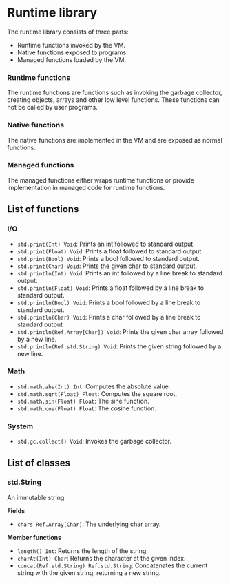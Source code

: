 Runtime library
==============

The runtime library consists of three parts:

* Runtime functions invoked by the VM.
* Native functions exposed to programs.
* Managed functions loaded by the VM.

### Runtime functions
The runtime functions are functions such as invoking the garbage collector, creating objects, arrays and other low level functions. These functions can not be called by user programs.

### Native functions
The native functions are implemented in the VM and are exposed as normal functions.

### Managed functions
The managed functions either wraps runtime functions or provide implementation in managed code for runtime functions.

## List of functions

### I/O
* `std.print(Int) Void`: Prints an int followed to standard output.
* `std.print(Float) Void`: Prints a float followed to standard output.
* `std.print(Bool) Void`: Prints a bool followed to standard output.
* `std.print(Char) Void`: Prints the given char to standard output.
* `std.println(Int) Void`: Prints an int followed by a line break to standard output.
* `std.println(Float) Void`: Prints a float followed by a line break to standard output.
* `std.println(Bool) Void`: Prints a bool followed by a line break to standard output.
* `std.println(Char) Void`: Prints a char followed by a line break to standard output
* `std.println(Ref.Array[Char]) Void`: Prints the given char array followed by a new line.
* `std.println(Ref.std.String) Void`: Prints the given string followed by a new line.

### Math
* `std.math.abs(Int) Int`: Computes the absolute value.
* `std.math.sqrt(Float) Float`: Computes the square root.
* `std.math.sin(Float) Float`: The sine function.
* `std.math.cos(Float) Float`: The cosine function.

### System
* `std.gc.collect() Void`: Invokes the garbage collector.

## List of classes

### std.String
An immutable string.

__Fields__
* `chars Ref.Array[Char]`: The underlying char array.

__Member functions__
* `length() Int`: Returns the length of the string.
* `charAt(Int) Char`: Returns the character at the given index.
* `concat(Ref.std.String) Ref.std.String`: Concatenates the current string with the given string, returning a new string.
